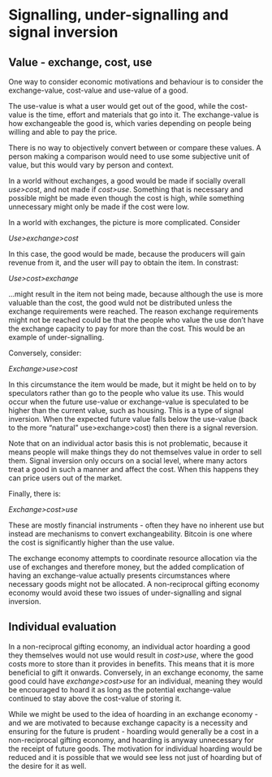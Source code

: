 # Signalling, under-signalling and signal inversion

## Value - exchange, cost, use

One way to consider economic motivations and behaviour is to consider the exchange-value, cost-value and use-value of a good.

The use-value is what a user would get out of the good, while the cost-value is the time, effort and materials that go into it.  The exchange-value is how exchangeable the good is, which varies depending on people being willing and able to pay the price.

There is no way to objectively convert between or compare these values.  A person making a comparison would need to use some subjective unit of value, but this would vary by person and context.

In a world without exchanges, a good would be made if socially overall *use>cost*, and not made if *cost>use*.  Something that is necessary and possible might be made even though the cost is high, while something unnecessary might only be made if the cost were low.

In a world with exchanges, the picture is more complicated.  Consider

*Use>exchange>cost*

In this case, the good would be made, because the producers will gain revenue from it, and the user will pay to obtain the item.  In constrast:

*Use>cost>exchange*

…might result in the item not being made, because although the use is more valuable than the cost, the good wuld not be distributed unless the exchange requirements were reached.  The reason exchange requirements might not be reached could be that the people who value the use don’t have the exchange capacity to pay for more than the cost.  This would be an example of under-signalling.

Conversely, consider:

*Exchange>use>cost*

In this circumstance the item would be made, but it might be held on to by speculators rather than go to the people who value its use.  This would occur when the future use-value or exchange-value is speculated to be higher than the current value, such as housing.  This is a type of signal inversion.  When the expected future value falls below the use-value (back to the more “natural” use>exchange>cost) then there is a signal reversion.

Note that on an individual actor basis this is not problematic, because it means people will make things they do not themselves value in order to sell them.  Signal inversion only occurs on a social level, where many actors treat a good in such a manner and affect the cost.  When this happens they can price users out of the market.

Finally, there is:

*Exchange>cost>use*

These are mostly financial instruments - often they have no inherent use but instead are mechanisms to convert exchangeability.  Bitcoin is one where the cost is significantly higher than the use value.

The exchange economy attempts to coordinate resource allocation via the use of exchanges and therefore money, but the added complication of having an exchange-value actually presents circumstances where necessary goods might not be allocated.  A non-reciprocal gifting economy economy would avoid these two issues of under-signalling and signal inversion.

## Individual evaluation

In a non-reciprocal gifting economy, an individual actor hoarding a good they themselves would not use would result in *cost>use*, where the good costs more to store than it provides in benefits.  This means that it is more beneficial to gift it onwards.  Conversely, in an exchange economy, the same good could have *exchange>cost>use* for an individual, meaning they would be encouraged to hoard it as long as the potential exchange-value continued to stay above the cost-value of storing it.

While we might be used to the idea of hoarding in an exchange economy - and we are motivated to because exchange capacity is a necessity and ensuring for the future is prudent - hoarding would generally be a cost in a non-reciprocal gifting economy, and hoarding is anyway unnecessary for the receipt of future goods.  The motivation for individual hoarding would be reduced and it is possible that we would see less not just of hoarding but of the desire for it as well.
